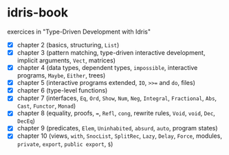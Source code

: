 # idris-book
exercices in "Type-Driven Development with Idris"

- [x] chapter 2 (basics, structuring, `List`)
- [x] chapter 3 (pattern matching, type-driven interactive development, implicit arguments, `Vect`, matrices)
- [x] chapter 4 (data types, dependent types, `impossible`, interactive programs, `Maybe`, `Either`, trees)
- [x] chapter 5 (interactive programs extended, `IO`, `>>=` and `do`, files)
- [x] chapter 6 (type-level functions)
- [x] chapter 7 (interfaces, `Eq`, `Ord`, `Show`, `Num`, `Neg`, `Integral`, `Fractional`, `Abs`, `Cast`, `Functor`, `Monad`)
- [x] chapter 8 (equality, proofs, `=`, `Refl`, `cong`, rewrite rules, `Void`, `void`, `Dec`, `DecEq`)
- [x] chapter 9 (predicates, `Elem`, `Uninhabited`, `absurd`, `auto`, program states)
- [x] chapter 10 (views, `with`, `SnocList`, `SplitRec`, `Lazy`, `Delay`, `Force`, modules, `private`, `export`, `public export`, `$`)
